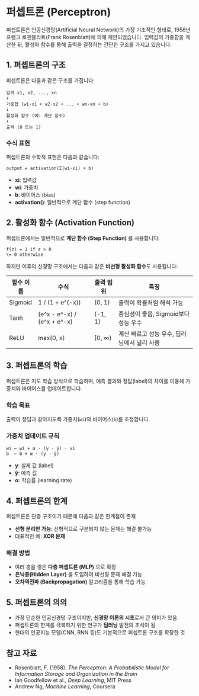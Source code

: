 # 퍼셉트론 (Perceptron)

퍼셉트론은 인공신경망(Artificial Neural Network)의 가장 기초적인 형태로, 1958년 프랭크 로젠블라트(Frank Rosenblatt)에 의해 제안되었습니다. 입력값의 가중합을 계산한 뒤, 활성화 함수를 통해 출력을 결정하는 간단한 구조를 가지고 있습니다.

## 1. 퍼셉트론의 구조

퍼셉트론은 다음과 같은 구조를 가집니다:

```
입력 x1, x2, ..., xn
↓
가중합 (w1·x1 + w2·x2 + ... + wn·xn + b)
↓
활성화 함수 (예: 계단 함수)
↓
출력 (0 또는 1)
```

### 수식 표현

퍼셉트론의 수학적 표현은 다음과 같습니다:

```
output = activation(Σ(wi·xi) + b)
```

- **xi**: 입력값  
- **wi**: 가중치  
- **b**: 바이어스 (bias)  
- **activation()**: 일반적으로 계단 함수 (step function)

## 2. 활성화 함수 (Activation Function)

퍼셉트론에서는 일반적으로 **계단 함수 (Step Function)** 를 사용합니다:

```
f(z) = 1 if z > 0
\= 0 otherwise
```

하지만 이후의 신경망 구조에서는 다음과 같은 **비선형 활성화 함수**도 사용됩니다:

| 함수 이름 | 수식 | 출력 범위 | 특징 |
|----------|------|------------|--------|
| Sigmoid | 1 / (1 + e^(-x)) | (0, 1) | 출력이 확률처럼 해석 가능 |
| Tanh | (e^x - e^-x) / (e^x + e^-x) | (-1, 1) | 중심성이 좋음, Sigmoid보다 성능 우수 |
| ReLU | max(0, x) | [0, ∞) | 계산 빠르고 성능 우수, 딥러닝에서 널리 사용 |

## 3. 퍼셉트론의 학습

퍼셉트론은 지도 학습 방식으로 학습하며, 예측 결과와 정답(label)의 차이를 이용해 가중치와 바이어스를 업데이트합니다.

### 학습 목표

출력이 정답과 같아지도록 가중치(`wi`)와 바이어스(`b`)를 조정합니다.

### 가중치 업데이트 규칙

```
wi ← wi + α · (y - ŷ) · xi
b  ← b + α · (y - ŷ)
```

- **y**: 실제 값 (label)  
- **ŷ**: 예측 값  
- **α**: 학습률 (learning rate)

## 4. 퍼셉트론의 한계

퍼셉트론은 단층 구조이기 때문에 다음과 같은 한계점이 존재

- **선형 분리만 가능**: 선형적으로 구분되지 않는 문제는 해결 불가능
- 대표적인 예: **XOR 문제**

### 해결 방법

- 여러 층을 쌓은 **다층 퍼셉트론 (MLP)** 으로 확장
- **은닉층(Hidden Layer)** 을 도입하여 비선형 문제 해결 가능
- **오차역전파 (Backpropagation)** 알고리즘을 통해 학습 가능

## 5. 퍼셉트론의 의의

- 가장 단순한 인공신경망 구조이지만, **신경망 이론의 시초**로서 큰 의미가 있음
- 퍼셉트론의 한계를 극복하기 위한 연구가 **딥러닝** 발전의 초석이 됨
- 현대의 인공지능 모델(CNN, RNN 등)도 기본적으로 퍼셉트론 구조를 확장한 것

## 참고 자료

- Rosenblatt, F. (1958). *The Perceptron: A Probabilistic Model for Information Storage and Organization in the Brain*
- Ian Goodfellow et al., *Deep Learning*, MIT Press
- Andrew Ng, *Machine Learning*, Coursera
